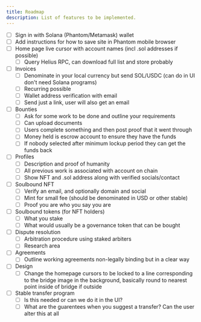 ```yaml
---
title: Roadmap
description: List of features to be implemented.
---
```


- [ ] Sign in with Solana (Phantom/Metamask) wallet
- [ ] Add instructions for how to save site in Phantom mobile browser
- [ ] Home page live cursor with account names (incl .sol addresses if possible)
    - [ ] Query Helius RPC, can download full list and store probably
- [ ] Invoices
    - [ ] Denominate in your local currency but send SOL/USDC (can do in UI don't need Solana programs)
    - [ ] Recurring possible
    - [ ] Wallet address verification with email
    - [ ] Send just a link, user will also get an email
- [ ] Bounties
    - [ ] Ask for some work to be done and outline your requirements
    - [ ] Can upload documents
    - [ ] Users complete something and then post proof that it went through
    - [ ] Money held is escrow account to ensure they have the funds
    - [ ] If nobody selected after minimum lockup period they can get the funds back
- [ ] Profiles
    - [ ] Description and proof of humanity
    - [ ] All previous work is associated with account on chain
    - [ ] Show NFT and .sol address along with verified socials/contact
- [ ] Soulbound NFT
    - [ ] Verify an email, and optionally domain and social
    - [ ] Mint for small fee (should be denominated in USD or other stable)
    - [ ] Proof you are who you say you are
- [ ] Soulbound tokens (for NFT holders)
    - [ ] What you stake
    - [ ] What would usually be a governance token that can be bought
- [ ] Dispute resolution
    - [ ] Arbitration procedure using staked arbiters
    - [ ] Research area
- [ ] Agreements
    - [ ] Outline working agreements non-legally binding but in a clear way
- [ ] Design
    - [ ] Change the homepage cursors to be locked to a line corresponding to the bridge image in the background, basically round to nearest point inside of bridge if outside
- [ ] Stable transfer program
    - [ ] Is this needed or can we do it in the UI?
    - [ ] What are the guarentees when you suggest a transfer? Can the user alter this at all